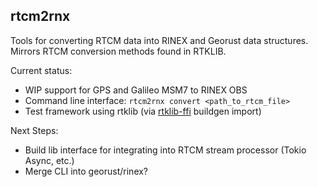 ## rtcm2rnx

Tools for converting RTCM data into RINEX and Georust data structures. Mirrors RTCM conversion methods found in RTKLIB. 

Current status:
* WIP support for GPS and Galileo MSM7 to RINEX OBS
* Command line interface: `rtcm2rnx convert <path_to_rtcm_file>`
* Test framework using rtklib (via [rtklib-ffi](https://github.com/kpwebb/rtklib-ffi) buildgen import) 
  

Next Steps:
* Build lib interface for integrating into RTCM stream processor (Tokio Async, etc.)
* Merge CLI into georust/rinex?